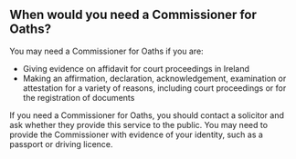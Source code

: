 ##  When would you need a Commissioner for Oaths?

You may need a Commissioner for Oaths if you are:

  * Giving evidence on affidavit for court proceedings in Ireland 
  * Making an affirmation, declaration, acknowledgement, examination or attestation for a variety of reasons, including court proceedings or for the registration of documents 

If you need a Commissioner for Oaths, you should contact a solicitor and ask
whether they provide this service to the public. You may need to provide the
Commissioner with evidence of your identity, such as a passport or driving
licence.
